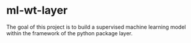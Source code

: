 # ml-wt-layer
The goal of this project is to build a supervised machine learning model within the framework of the python package layer. 
